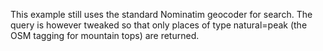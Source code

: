 This example still uses the standard Nominatim geocoder for search. The query
is however tweaked so that only places of type natural=peak (the OSM tagging
for mountain tops) are returned.
